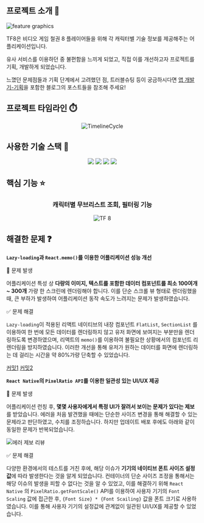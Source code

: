 ## 프로젝트 소개 👊
![feature graphics](https://github.com/WaokE/Before_Revenge/assets/128684924/bc53fc08-3476-4480-868c-22b969590113)

TF8은 비디오 게임 철권 8 플레이어들을 위해 각 캐릭터별 기술 정보를 제공해주는 어플리케이션입니다. 

유사 서비스를 이용하던 중 불편함을 느끼게 되었고, 직접 이를 개선하고자 프로젝트를 기획, 개발하게 되었습니다.

느꼈던 문제점들과 기획 단계에서 고려했던 점, 트러블슈팅 등이 궁금하시다면 
[앱 개발기-기획](https://velog.io/@dlgudwns1207/%EC%A2%8C%EC%B6%A9%EC%9A%B0%EB%8F%8C-%EB%AA%A8%EB%B0%94%EC%9D%BC-%EC%95%B1-%EA%B0%9C%EB%B0%9C%EA%B8%B0-%EA%B8%B0%ED%9A%8D)을 포함한 블로그의 포스트들을 참조해 주세요!

## 프로젝트 타임라인 ⏱️
<div align="center">
  
![TimelineCycle](https://github.com/WaokE/TF8/assets/128684924/d1ef0cd1-6a9f-4bc1-b7c5-a9070f12f921)

</div>

## 사용한 기술 스택 🔧
<div align="center">
  <img src="https://img.shields.io/badge/JavaScript-F7DF1E?style=for-the-badge&logo=JavaScript&logoColor=white">
  <img src="https://img.shields.io/badge/React Native-61DAFB?style=for-the-badge&logo=React&logoColor=white">
  <img src="https://img.shields.io/badge/Expo-000020?style=for-the-badge&logo=Expo&logoColor=white">
  <img src="https://img.shields.io/badge/Play Console-414141?style=for-the-badge&logo=Google Play&logoColor=white">
</div>

## 핵심 기능 ⭐
<div align="center">

### 캐릭터별 무브리스트 조회, 필터링 기능

![TF 8](https://github.com/WaokE/TF8/assets/128684924/5003e7b2-b2d8-42e7-bbf7-7b709c7048e7)


</div>

## 해결한 문제 ❓

**`Lazy-loading`과 `React.memo()`를 이용한 어플리케이션 성능 개선**

🚨 문제 발생

어플리케이션 특성 상 **다량의 이미지, 텍스트를 포함한 데이터 컴포넌트를 최소 100여개 ~ 300개** 가량 한 스크린에 렌더링해야 합니다. 이를 단순 스크롤 뷰 형태로 렌더링했을 때, 큰 부하가 발생하여 어플리케이션 동작 속도가 느려지는 문제가 발생하였습니다.

✅ 문제 해결

`Lazy-loading`이 적용된 리액트 네이티브의 내장 컴포넌트 `FlatList`, `SectionList` 를 이용하여 한 번에 모든 데이터를 렌더링하지 않고 유저 화면에 보여지는 부분만을 렌더링하도록 변경하였으며, 리액트의 `memo()`를 이용하여 불필요한 상황에서의 컴포넌트 리렌더링을 방지하였습니다. 이러한 개선을 통해 유저가 원하는 데이터를 화면에 렌더링하는 데 걸리는 시간을 약 80%가량 단축할 수 있었습니다.

[커밋1](https://github.com/WaokE/Before_Revenge/commit/6ea272bc1e25e48ee38288a1f68e7b4809c97363) 
[커밋2](https://github.com/WaokE/Before_Revenge/commit/5d61d9a8144a989886057e58356b0b9b18167af7)

**`React Native`의 `PixelRatio API`를 이용한 일관성 있는 UI/UX 제공**

🚨 문제 발생

어플리케이션 런칭 후, **몇몇 사용자에게서 특정 UI가 잘려서 보이는 문제가 있다는 제보**를 받았습니다. 에러을 처음 발견했을 때에는 단순한 사이즈 변경을 통해 해결할 수 있는 문제라고 판단하였고, 수치를 조정하습니다. 하지만 업데이트 배포 후에도 아래와 같이 동일한 문제가 반복되었습니다.

![에러 제보 리뷰](https://github.com/WaokE/TF8/assets/128684924/46062c6a-a161-495b-870a-b809944a48f0)

✅ 문제 해결

다양한 환경에서의 테스트를 거친 후에, 해당 이슈가 **기기의 네이티브 폰트 사이즈 설정값**에 따라 발생한다는 것을 알게 되었습니다.  컨테이너의 단순 사이즈 조정을 통해서는 해당 이슈의 발생을 피할 수 없다는 것을 알 수 있었고, 이를 해결하기 위해 `React Native` 의 `PixelRatio.getFontScale()` API를 이용하여 사용자 기기의 `Font Scaling` 값에 접근한 후, `{Font Size} * {Font Scailing}` 값을 폰트 크기로 사용하였습니다. 이를 통해 사용자 기기의 설정값에 관계없이 일관된 UI/UX를 제공할 수 있었습니다.
